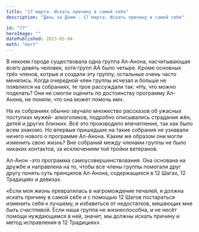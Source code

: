 ```yaml
---
title: "17 марта. Искать причину в самой себе"
description: "День за Днем - 17 марта. Искать причину в самой себе"

id: "77"
heroImage: ""
datePublished: 2023-05-04
moth: "mart"
---
```


В некоем городе существовала одна группа Ал-Анона, насчитывающая всего девять
человек, хотя групп АА было четыре. Кроме основных трёх членов, котрые и
создали эту группу, остальные очень часто менялись. Когда очередной член
группы исчезал и больше не появлялся на собраниях, те трое рассуждали так:
«Ну, что можно поделать? Они не смогли оценить по достоинству программу Ал-
Анона, не поняли, что она может помочь им».

На их собраниях обычно звучало множество рассказов об ужасных поступках мужей-
алкоголиков, подробно описывались страдания жён, детей и других близких. Всё
это производило впечатление, так как было всем знакомо. Но впервые пришедшие
на такие собрания не узнавали ничего нового о программе Ал-Анона. Каким же
образом они могли изменить свою жизнь? Вне собраний между членами группы не
было никаких контактов, за исключением той тройки ветеранов.

Ал-Анон -это программа самоусовершенствования. Она основана на дружбе и
направлена на то, чтобы все члены группы помогали друг другу понять суть
принципов Ал-Анона, содержащихся в 12 Шагах, 12 Традициях и девизах.

«Если моя жизнь превратилась в нагромождение печалей, я должна искать причину
в самой себе и с помощью 12 Шагов постараться изменить себя к лучшему, и
избавиться от недостатков, мешающих мне быть счастливой. Если наша группа не
жизнеспособна, и не несёт помощи нуждающимся в ней, значит, мы должны искать
причину и метод исправления в 12 Традициях».
